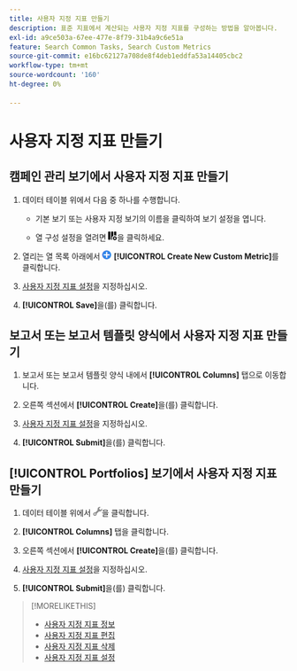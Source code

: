 ```yaml
---
title: 사용자 지정 지표 만들기
description: 표준 지표에서 계산되는 사용자 지정 지표를 구성하는 방법을 알아봅니다.
exl-id: a9ce503a-67ee-477e-8f79-31b4a9c6e51a
feature: Search Common Tasks, Search Custom Metrics
source-git-commit: e16bc62127a708de8f4deb1eddfa53a14405cbc2
workflow-type: tm+mt
source-wordcount: '160'
ht-degree: 0%

---
```


# 사용자 지정 지표 만들기

## 캠페인 관리 보기에서 사용자 지정 지표 만들기

1. 데이터 테이블 위에서 다음 중 하나를 수행합니다.

   * 기본 보기 또는 사용자 지정 보기의 이름을 클릭하여 보기 설정을 엽니다.

   * 열 구성 설정을 열려면 ![사용자 지정 열](/help/search-social-commerce/assets/custom-columns.png "사용자 지정 열")을 클릭하세요.

1. 열리는 열 목록 아래에서 ![새 사용자 지정 지표 만들기](/help/search-social-commerce/assets/add.png) **[!UICONTROL Create New Custom Metric]**&#x200B;를 클릭합니다.

1. [사용자 지정 지표 설정](custom-metric-settings.md)을 지정하십시오.

1. **[!UICONTROL Save]**&#x200B;을(를) 클릭합니다.

## 보고서 또는 보고서 템플릿 양식에서 사용자 지정 지표 만들기

1. 보고서 또는 보고서 템플릿 양식 내에서 **[!UICONTROL Columns]** 탭으로 이동합니다.

1. 오른쪽 섹션에서 **[!UICONTROL Create]**&#x200B;을(를) 클릭합니다.

1. [사용자 지정 지표 설정](custom-metric-settings.md)을 지정하십시오.

1. **[!UICONTROL Submit]**&#x200B;을(를) 클릭합니다.

## [!UICONTROL Portfolios] 보기에서 사용자 지정 지표 만들기

1. 데이터 테이블 위에서 ![선택한 보기 편집](/help/search-social-commerce/assets/view-settings.png "선택한 보기 편집")을 클릭합니다.

1. **[!UICONTROL Columns]** 탭을 클릭합니다.

1. 오른쪽 섹션에서 **[!UICONTROL Create]**&#x200B;을(를) 클릭합니다.

1. [사용자 지정 지표 설정](custom-metric-settings.md)을 지정하십시오.

1. **[!UICONTROL Submit]**&#x200B;을(를) 클릭합니다.

>[!MORELIKETHIS]
>
>* [사용자 지정 지표 정보](custom-metric-about.md)
>* [사용자 지정 지표 편집](custom-metric-edit.md)
>* [사용자 지정 지표 삭제](custom-metric-delete.md)
>* [사용자 지정 지표 설정](custom-metric-settings.md)
